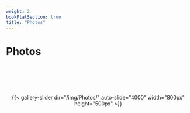 ```yaml
---
weight: 2
bookFlatSection: true
title: "Photos"
---
```


# Photos  
<br><br><br><br>
<center> {{< gallery-slider dir="/img/Photos/" auto-slide="4000" width="800px" height="500px" >}} </center>